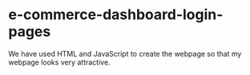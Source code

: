 # e-commerce-dashboard-login-pages
We have used HTML and JavaScript to create the webpage so that my webpage looks very attractive.
